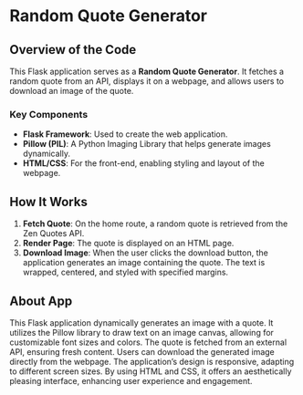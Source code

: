 # Random Quote Generator

## Overview of the Code

This Flask application serves as a **Random Quote Generator**. It fetches a random quote from an API, displays it on a webpage, and allows users to download an image of the quote.

### Key Components

- **Flask Framework**: Used to create the web application.
- **Pillow (PIL)**: A Python Imaging Library that helps generate images dynamically.
- **HTML/CSS**: For the front-end, enabling styling and layout of the webpage.

## How It Works

1. **Fetch Quote**: On the home route, a random quote is retrieved from the Zen Quotes API.
2. **Render Page**: The quote is displayed on an HTML page.
3. **Download Image**: When the user clicks the download button, the application generates an image containing the quote. The text is wrapped, centered, and styled with specified margins.

## About App

This Flask application dynamically generates an image with a quote. It utilizes the Pillow library to draw text on an image canvas, allowing for customizable font sizes and colors. The quote is fetched from an external API, ensuring fresh content. Users can download the generated image directly from the webpage. The application’s design is responsive, adapting to different screen sizes. By using HTML and CSS, it offers an aesthetically pleasing interface, enhancing user experience and engagement.
